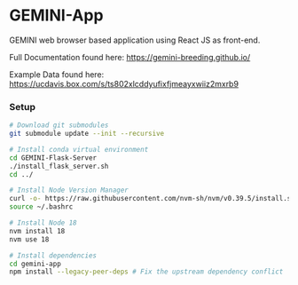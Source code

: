 # GEMINI-App
GEMINI web browser based application using React JS as front-end.

Full Documentation found here:
https://gemini-breeding.github.io/

Example Data found here:
https://ucdavis.box.com/s/ts802xlcddyufixfjmeayxwiiz2mxrb9

### Setup
```bash
# Download git submodules
git submodule update --init --recursive

# Install conda virtual environment
cd GEMINI-Flask-Server
./install_flask_server.sh
cd ../

# Install Node Version Manager
curl -o- https://raw.githubusercontent.com/nvm-sh/nvm/v0.39.5/install.sh | bash
source ~/.bashrc

# Install Node 18
nvm install 18
nvm use 18

# Install dependencies
cd gemini-app
npm install --legacy-peer-deps # Fix the upstream dependency conflict
```
